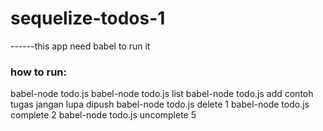 # sequelize-todos-1
------this app need babel to run it
### how to run:

babel-node todo.js
babel-node todo.js list
babel-node todo.js add contoh tugas jangan lupa dipush
babel-node todo.js delete 1
babel-node todo.js complete 2
babel-node todo.js uncomplete 5
